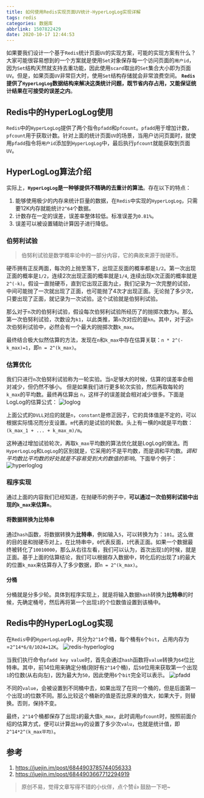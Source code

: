 ```yaml
---
title: 如何使用Redis实现页面UV统计-HyperLogLog实现详解
tags: redis
categories: 数据库
abbrlink: 1507822429
date: 2020-10-17 12:44:53
---
```


如果要我们设计一个基于`Redis`统计页面`UV`的实现方案，可能的实现方案有什么？
大家可能很容易想到的一个方案就是使用`Set`对象保存每一个访问页面的`用户id`，因为`Set`结构天然就支持去重功能，因此使用`scard`取出的`Set`集合大小即为页面`UV`。但是，如果页面`UV`非常巨大时，使用`Set`结构存储就会非常浪费空间。
**`Redis`提供了`HyperLogLog`数据结构来解决这类统计问题，既节省内存占用，又能保证统计结果在可接受的误差之内**。

<!--more-->

## Redis中的HyperLogLog使用

`Redis`中的`HyperLogLog`提供了两个指令`pfadd`和`pfcount`。`pfadd`用于增加计数，`pfcount`用于获取计数。针对上面的统计页面`UV`的场景，当用户访问页面时，就使用`pfadd`指令将`用户id`添加到`HyperLogLog`中，最后执行`pfcount`就能获取到页面`UV`。

## HyperLogLog算法介绍

实际上，**`HyperLogLog`是一种够提供不精确的去重计的算法**。存在以下的特点：

1. 能够使用极少的内存来统计巨量的数据，在`Redis`中实现的`HyperLogLog`，只需要12K内存就能统计`2^64`个数据。
2. 计数存在一定的误差，误差率整体较低。标准误差为`0.81%`。
3. 误差可以被设置辅助计算因子进行降低。

### 伯努利试验

> 伯努利试验是数学概率论中的一部分内容，它的典故来源于抛硬币。

硬币拥有正反两面，每次的上抛至落下，出现正反面的概率都是`1/2`。第一次出现正面的概率是`1/2`，连续2次出现正面的概率就是`1/4`, 连续出现`K`次正面的概率就是`2^(-k)`。假设一直抛硬币，直到它出现正面为止，我们记录为一次完整的试验，中间可能抛了一次就出现了正面，也可能抛了4次才出现正面。无论抛了多少次，只要出现了正面，就记录为一次试验。这个试验就是伯努利试验。

那么对于`n`次的伯努利试验，假设每次伯努利试验所经历了的抛掷次数为`k`。那么第一次伯努利试验，次数设为`k1`，以此类推，第`n`次对应的是`kn`。其中，对于这`n`次伯努利试验中，必然会有一个最大的抛掷次数`k_max`。

最终结合极大似然估算的方法，发现在`n`和`k_max`中存在估算关联：`n * 2^(-k_max)=1`，即`n = 2^(k_max)`。

### 估算优化

我们只进行`n`次伯努利试验称为一轮实验。当`n`足够大的时候，估算的误差率会相对减少，但仍然不够小。
但是如果我们进行更多轮次实验，然后再取每轮的 `k_max`的平均数。最终再估算出 `n`，这样子的误差就会相对减少很多。下面是LogLog的估算公式：
![loglog](https://chentianming11.github.io/images/redis/loglog.webp)

上面公式的`DVLL`对应的就是`n`，`constant`是修正因子，它的具体值是不定的，可以根据实际情况而分支设置。`m`代表的是试验的轮数。头上有一横的`R`就是平均数：`(k_max_1 + ... + k_max_m)/m`。

这种通过增加试验轮次，再取`k_max`平均数的算法优化就是LogLog的做法。而 `HyperLogLog`和`LogLog`的区别就是，它采用的不是平均数，而是调和平均数。*调和平均数比平均数的好处就是不容易受到大的数值的影响*。下面举个例子：
![hyperloglog](https://chentianming11.github.io/images/redis/hyperloglog.webp)

### 程序实现

通过上面的内容我们已经知道，在抛硬币的例子中，**可以通过一次伯努利试验中出现的`k_max`来估算`n`**。

#### 将数据转换为比特串

通过`hash`函数，将数据转换为**比特串**，例如输入`5`，可以转换为为：`101`。这么做的目的是和抛硬币对上，在比特串中，`0`代表反面，`1`代表正面。如果一个数据最终被转化了`10010000`，那么从右往左看，我们可以认为，首次出现`1`的时候，就是正面。基于上面的估算结论，我们可以根据存入数据中，转化后的出现了`1`的最大的位置`k_max`来估算存入了多少数据，即`n = 2^(k_max)`。

#### 分桶

分桶就是分多少轮。具体到程序实现上，就是将输入数据`hash`转换为**比特串**的时候，先确定桶号，然后再将第一个出现`1`的个位数值设置到该桶中。

## Redis中的HyperLogLog实现

在`Redis`中的`HyperLogLog`中，共分为`2^14`个桶，每个桶有`6`个`bit`，占用内存为=`2^14*6/8/1024=12K`。
![redis-hyperloglog](https://chentianming11.github.io/images/redis/redis-hyperloglog.webp)

当我们执行命令`pfadd key value`时，首先会通过`hash`函数将`value`转换为`64`位比特串。其中，前14位用来确定分桶(刚好有`2^14`个桶)，后`50`位用来获取第一个出现`1`的位数(从右向左)，因为最大为`50`，因此使用`6`个`bit`完全可以表示。
![pfadd](https://chentianming11.github.io/images/redis/pfadd.webp)

不同的`value`，会被设置到不同桶中去，如果出现了在同一个桶的，但是后面第一个出现`1`的位数不同。那么比较这个桶新的值是否比原来的值大，如果大于，则替换。否则，保持不变。

最终，`2^14`个桶都保存了出现`1`的最大值`k_max`，此时调用`pfcount`时，按照前面介绍的估算方式，便可以计算出`key`的设置了多少次`valu`，也就是统计值，即`2^14*2^(k_max平均)`。

## 参考

1. https://juejin.im/post/6844903785744056333
2. https://juejin.im/post/6844903667712294919

> 原创不易，觉得文章写得不错的小伙伴，点个赞👍 鼓励一下吧~
